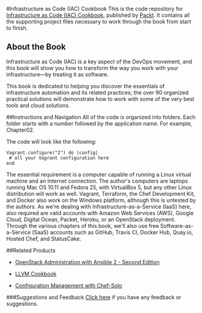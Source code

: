 #Infrastructure as Code (IAC) Cookbook
This is the code repository for [Infrastructure as Code (IAC) Cookbook](https://www.packtpub.com/virtualization-and-cloud/infrastructure-code-iac-cookbook?utm_source=github&utm_medium=repository&utm_campaign=9781786464910), published by [Packt](https://www.packtpub.com/?utm_source=github). It contains all the supporting project files necessary to work through the book from start to finish.
## About the Book
Infrastructure as Code (IAC) is a key aspect of the DevOps movement, and this book will show you how to transform the way you work with your infrastructure—by treating it as software.

This book is dedicated to helping you discover the essentials of infrastructure automation and its related practices; the over 90 organized practical solutions will demonstrate how to work with some of the very best tools and cloud solutions.


##Instructions and Navigation
All of the code is organized into folders. Each folder starts with a number followed by the application name. For example, Chapter02.



The code will look like the following:
```
Vagrant.configure("2") do |config|
 # all your Vagrant configuration here
end
```

The essential requirement is a computer capable of running a Linux virtual machine and an
Internet connection. The author's computers are laptops running Mac OS 10.11 and Fedora
25, with VirtualBox 5, but any other Linux distribution will work as well. Vagrant, Terraform,
the Chef Development Kit, and Docker also work on the Windows platform, although this is
untested by the authors.
As we're dealing with Infrastructure-as-a-Service (IaaS) here, also required are valid accounts
with Amazon Web Services (AWS), Google Cloud, Digital Ocean, Packet, Heroku, or an
OpenStack deployment.
Through the various chapters of this book, we'll also use free Software-as-a-Service (SaaS)
accounts such as GitHub, Travis CI, Docker Hub, Quay.io, Hosted Chef, and StatusCake.

##Related Products
* [OpenStack Administration with Ansible 2 - Second Edition](https://www.packtpub.com/virtualization-and-cloud/openstack-administration-ansible-2-second-edition?utm_source=github&utm_medium=repository&utm_campaign=9781787121638)

* [LLVM Cookbook](https://www.packtpub.com/application-development/llvm-cookbook?utm_source=github&utm_medium=repository&utm_campaign=9781785285981)

* [Configuration Management with Chef-Solo](https://www.packtpub.com/networking-and-servers/configuration-management-chef-solo?utm_source=github&utm_medium=repository&utm_campaign=9781783982462)

###Suggestions and Feedback
[Click here](https://docs.google.com/forms/d/e/1FAIpQLSe5qwunkGf6PUvzPirPDtuy1Du5Rlzew23UBp2S-P3wB-GcwQ/viewform) if you have any feedback or suggestions.
